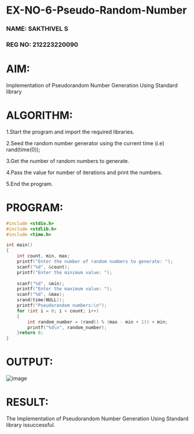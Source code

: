 # EX-NO-6-Pseudo-Random-Number
### NAME: SAKTHIVEL S
### REG NO: 212223220090
# AIM: 
Implementation of Pseudorandom Number Generation Using Standard library

# ALGORITHM:
1.Start the program and import the required libraries.

2.Seed the random number generator using the current time (i.e) rand(time(0));

3.Get the number of random numbers to generate.

4.Pass the value for number of iterations and print the numbers.

5.End the program.

# PROGRAM:
```c
#include <stdio.h>
#include <stdlib.h>
#include <time.h>

int main() 
{
    int count, min, max;
    printf("Enter the number of random numbers to generate: ");
    scanf("%d", &count);
    printf("Enter the minimum value: ");
    
    scanf("%d", &min);
    printf("Enter the maximum value: ");
    scanf("%d", &max);
    srand(time(NULL));
    printf("Pseudorandom numbers:\n");   
    for (int i = 0; i < count; i++) 
    {
        int random_number = (rand() % (max - min + 1)) + min;
        printf("%d\n", random_number);
    }return 0;
}
```

# OUTPUT:
![image](https://github.com/user-attachments/assets/61f446f5-8126-4f54-8bc2-fc866ca138f3)


# RESULT:
The Implementation of Pseudorandom Number Generation Using Standard library issuccessful.
